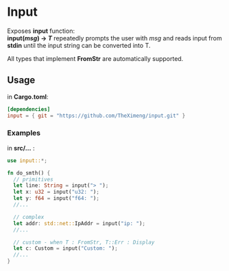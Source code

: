 # Input
Exposes **input** function:\
**input(*msg*) -> *T*** repeatedly prompts the user with *msg* and reads input from **stdin** until the input string can be converted into T.

All types that implement **FromStr** are automatically supported.

## Usage

in **Cargo.toml**\:
```toml
[dependencies]
input = { git = "https://github.com/TheXimeng/input.git" }
```

### Examples
in **src/...** :
```rust
use input::*;

fn do_smth() {
  // primitives
  let line: String = input("> ");
  let x: u32 = input("u32: ");
  let y: f64 = input("f64: ");
  //...

  // complex
  let addr: std::net::IpAddr = input("ip: ");
  //...

  // custom - when T : FromStr, T::Err : Display
  let c: Custom = input("Custom: ");
  //...
}
```
